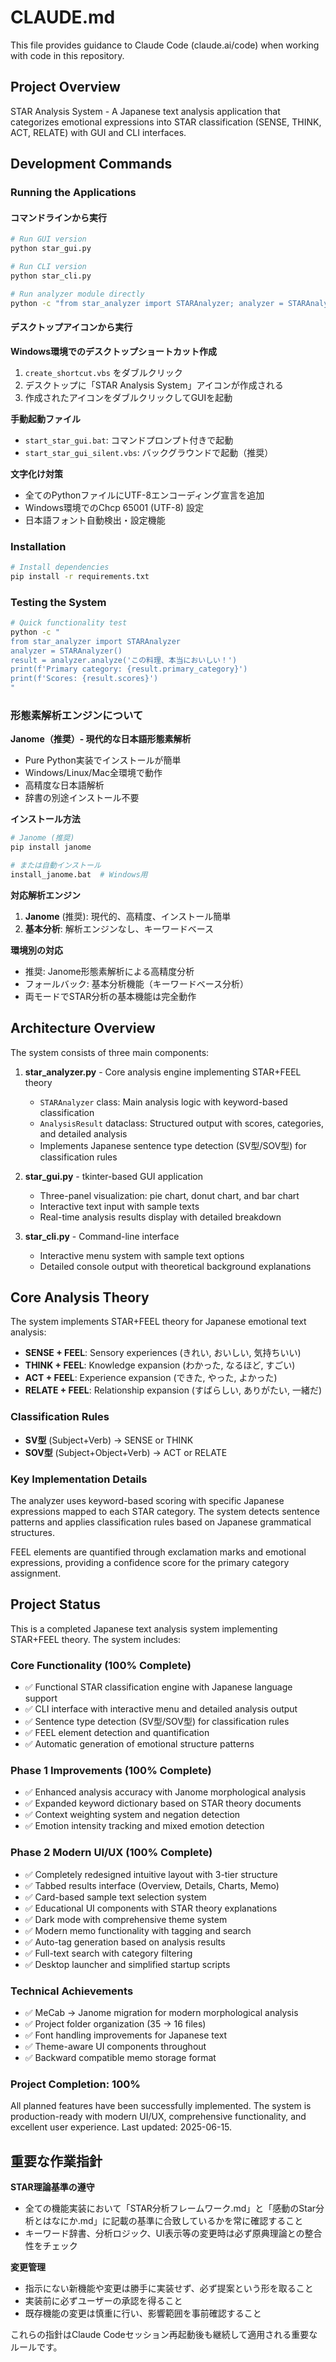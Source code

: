 # CLAUDE.md

This file provides guidance to Claude Code (claude.ai/code) when working with code in this repository.

## Project Overview
STAR Analysis System - A Japanese text analysis application that categorizes emotional expressions into STAR classification (SENSE, THINK, ACT, RELATE) with GUI and CLI interfaces.

## Development Commands

### Running the Applications

#### コマンドラインから実行
```bash
# Run GUI version
python star_gui.py

# Run CLI version  
python star_cli.py

# Run analyzer module directly
python -c "from star_analyzer import STARAnalyzer; analyzer = STARAnalyzer(); print(analyzer.analyze('テストテキスト'))"
```

#### デスクトップアイコンから実行

**Windows環境でのデスクトップショートカット作成**
1. `create_shortcut.vbs` をダブルクリック
2. デスクトップに「STAR Analysis System」アイコンが作成される
3. 作成されたアイコンをダブルクリックしてGUIを起動

**手動起動ファイル**
- `start_star_gui.bat`: コマンドプロンプト付きで起動
- `start_star_gui_silent.vbs`: バックグラウンドで起動（推奨）

**文字化け対策**
- 全てのPythonファイルにUTF-8エンコーディング宣言を追加
- Windows環境でのChcp 65001 (UTF-8) 設定
- 日本語フォント自動検出・設定機能

### Installation
```bash
# Install dependencies
pip install -r requirements.txt
```

### Testing the System
```bash
# Quick functionality test
python -c "
from star_analyzer import STARAnalyzer
analyzer = STARAnalyzer()
result = analyzer.analyze('この料理、本当においしい！')
print(f'Primary category: {result.primary_category}')
print(f'Scores: {result.scores}')
"
```

### 形態素解析エンジンについて

**Janome（推奨）- 現代的な日本語形態素解析**
- Pure Python実装でインストールが簡単
- Windows/Linux/Mac全環境で動作
- 高精度な日本語解析
- 辞書の別途インストール不要

**インストール方法**
```bash
# Janome (推奨)
pip install janome

# または自動インストール
install_janome.bat  # Windows用
```

**対応解析エンジン**
1. **Janome** (推奨): 現代的、高精度、インストール簡単
2. **基本分析**: 解析エンジンなし、キーワードベース

**環境別の対応**
- 推奨: Janome形態素解析による高精度分析
- フォールバック: 基本分析機能（キーワードベース分析）
- 両モードでSTAR分析の基本機能は完全動作

## Architecture Overview

The system consists of three main components:

1. **star_analyzer.py** - Core analysis engine implementing STAR+FEEL theory
   - `STARAnalyzer` class: Main analysis logic with keyword-based classification
   - `AnalysisResult` dataclass: Structured output with scores, categories, and detailed analysis
   - Implements Japanese sentence type detection (SV型/SOV型) for classification rules

2. **star_gui.py** - tkinter-based GUI application  
   - Three-panel visualization: pie chart, donut chart, and bar chart
   - Interactive text input with sample texts
   - Real-time analysis results display with detailed breakdown

3. **star_cli.py** - Command-line interface
   - Interactive menu system with sample text options
   - Detailed console output with theoretical background explanations

## Core Analysis Theory

The system implements STAR+FEEL theory for Japanese emotional text analysis:

- **SENSE + FEEL**: Sensory experiences (きれい, おいしい, 気持ちいい)
- **THINK + FEEL**: Knowledge expansion (わかった, なるほど, すごい)  
- **ACT + FEEL**: Experience expansion (できた, やった, よかった)
- **RELATE + FEEL**: Relationship expansion (すばらしい, ありがたい, 一緒だ)

### Classification Rules
- **SV型** (Subject+Verb) → SENSE or THINK
- **SOV型** (Subject+Object+Verb) → ACT or RELATE

### Key Implementation Details

The analyzer uses keyword-based scoring with specific Japanese expressions mapped to each STAR category. The system detects sentence patterns and applies classification rules based on Japanese grammatical structures.

FEEL elements are quantified through exclamation marks and emotional expressions, providing a confidence score for the primary category assignment.

## Project Status

This is a completed Japanese text analysis system implementing STAR+FEEL theory. The system includes:

### Core Functionality (100% Complete)
- ✅ Functional STAR classification engine with Japanese language support
- ✅ CLI interface with interactive menu and detailed analysis output
- ✅ Sentence type detection (SV型/SOV型) for classification rules
- ✅ FEEL element detection and quantification
- ✅ Automatic generation of emotional structure patterns

### Phase 1 Improvements (100% Complete)
- ✅ Enhanced analysis accuracy with Janome morphological analysis
- ✅ Expanded keyword dictionary based on STAR theory documents
- ✅ Context weighting system and negation detection
- ✅ Emotion intensity tracking and mixed emotion detection

### Phase 2 Modern UI/UX (100% Complete)
- ✅ Completely redesigned intuitive layout with 3-tier structure
- ✅ Tabbed results interface (Overview, Details, Charts, Memo)
- ✅ Card-based sample text selection system
- ✅ Educational UI components with STAR theory explanations
- ✅ Dark mode with comprehensive theme system
- ✅ Modern memo functionality with tagging and search
- ✅ Auto-tag generation based on analysis results
- ✅ Full-text search with category filtering
- ✅ Desktop launcher and simplified startup scripts

### Technical Achievements
- ✅ MeCab → Janome migration for modern morphological analysis
- ✅ Project folder organization (35 → 16 files)
- ✅ Font handling improvements for Japanese text
- ✅ Theme-aware UI components throughout
- ✅ Backward compatible memo storage format

### Project Completion: 100%
All planned features have been successfully implemented. The system is production-ready with modern UI/UX, comprehensive functionality, and excellent user experience. Last updated: 2025-06-15.

## 重要な作業指針

**STAR理論基準の遵守**
- 全ての機能実装において「STAR分析フレームワーク.md」と「感動のStar分析とはなにか.md」に記載の基準に合致しているかを常に確認すること
- キーワード辞書、分析ロジック、UI表示等の変更時は必ず原典理論との整合性をチェック

**変更管理**
- 指示にない新機能や変更は勝手に実装せず、必ず提案という形を取ること
- 実装前に必ずユーザーの承認を得ること
- 既存機能の変更は慎重に行い、影響範囲を事前確認すること

これらの指針はClaude Codeセッション再起動後も継続して適用される重要なルールです。